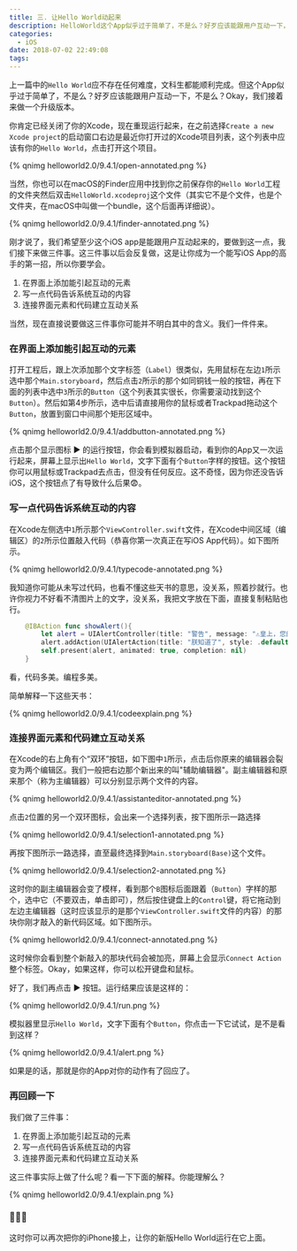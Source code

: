 ```yaml
---
title: 三. 让Hello World动起来
description: HelloWorld这个App似乎过于简单了，不是么？好歹应该能跟用户互动一下，不是么？Okay，我们接着来做一个升级版本。
categories:
  - iOS
date: 2018-07-02 22:49:08
tags:
---
```


<!-- block -->

上一篇中的`Hello World`应不存在任何难度，文科生都能顺利完成。但这个App似乎过于简单了，不是么？好歹应该能跟用户互动一下，不是么？Okay，我们接着来做一个升级版本。
<!-- block -->

你肯定已经关闭了你的Xcode，现在重现运行起来，在之前选择`Create a new Xcode project`的启动窗口右边是最近你打开过的Xcode项目列表，这个列表中应该有你的`Hello World`，点击打开这个项目。

{% qnimg helloworld2.0/9.4.1/open-annotated.png %}

<!-- ![打开](/images/helloworld2.0/9.4.1/open-annotated.png) -->



当然，你也可以在macOS的Finder应用中找到你之前保存你的`Hello World`工程的文件夹然后双击`HelloWorld.xcodeproj`这个文件（其实它不是个文件，也是个文件夹，在macOS中叫做一个bundle，这个后面再详细说）。

{% qnimg helloworld2.0/9.4.1/finder-annotated.png %}

<!-- ![finder](/images/helloworld2.0/9.4.1/finder-annotated.png) -->


刚才说了，我们希望至少这个iOS app是能跟用户互动起来的，要做到这一点，我们接下来做三件事。这三件事以后会反复做，这是让你成为一个能写iOS App的高手的第一招，所以你要学会。

1. 在界面上添加能引起互动的元素
2. 写一点代码告诉系统互动的内容
3. 连接界面元素和代码建立互动关系

当然，现在直接说要做这三件事你可能并不明白其中的含义。我们一件件来。

### 在界面上添加能引起互动的元素

打开工程后，跟上次添加那个文字标签（`Label`）很类似，先用鼠标在左边`1`所示选中那个`Main.storyboard`，然后点击`2`所示的那个如同铜钱一般的按钮，再在下面的列表中选中`3`所示的`Button`（这个列表其实很长，你需要滚动找到这个`Button`）。然后如第4步所示，选中后请直接用你的鼠标或者Trackpad拖动这个`Button`，放置到窗口中间那个矩形区域中。

{% qnimg helloworld2.0/9.4.1/addbutton-annotated.png %}


<!-- ![添加一个按钮](/images/helloworld2.0/9.4.1/addbutton-annotated.png) -->



点击那个显示图标 ▶ 的运行按钮，你会看到模拟器启动，看到你的App又一次运行起来，屏幕上显示出`Hello World`，文字下面有个`Button`字样的按钮。这个按钮你可以用鼠标或Trackpad去点击，但没有任何反应。这不奇怪，因为你还没告诉iOS，这个按钮点了有导致什么后果😨。

### 写一点代码告诉系统互动的内容

在Xcode左侧选中`1`所示那个`ViewController.swift`文件，在Xcode中间区域（编辑区）的`2`所示位置敲入代码（恭喜你第一次真正在写iOS App代码）。如下图所示。

{% qnimg helloworld2.0/9.4.1/typecode-annotated.png %}


<!-- ![敲代码](/images/helloworld2.0/9.4.1/typecode-annotated.png) -->


我知道你可能从未写过代码，也看不懂这些天书的意思，没关系，照着抄就行。也许你视力不好看不清图片上的文字，没关系，我把文字放在下面，直接复制粘贴也行。

```swift
    @IBAction func showAlert(){
        let alert = UIAlertController(title: "警告", message: "⚠️皇上，您的按钮被点啦！", preferredStyle: .alert)
        alert.addAction(UIAlertAction(title: "朕知道了", style: .default, handler: nil))
        self.present(alert, animated: true, completion: nil)
    }
```
看，代码多美。编程多美。

简单解释一下这些天书：

{% qnimg helloworld2.0/9.4.1/codeexplain.png %}

<!-- ![天书奇谈](/images/helloworld2.0/9.4.1/codeexplain.png) -->




### 连接界面元素和代码建立互动关系

在Xcode的右上角有个“双环”按钮，如下图中`1`所示，点击后你原来的编辑器会裂变为两个编辑区。我们一般把右边那个新出来的叫"辅助编辑器"。副主编辑器和原来那个（称为主编辑器）可以分别显示两个文件的内容。

{% qnimg helloworld2.0/9.4.1/assistanteditor-annotated.png %}


<!-- ![副主编辑器](/images/helloworld2.0/9.4.1/assistanteditor-annotated.png) -->

点击`2`位置的另一个双环图标，会出来一个选择列表，按下图所示一路选择

{% qnimg helloworld2.0/9.4.1/selection1-annotated.png %}


<!-- ![选择storyboard文件](/images/helloworld2.0/9.4.1/selection1-annotated.png) -->

再按下图所示一路选择，直至最终选择到`Main.storyboard(Base)`这个文件。

{% qnimg helloworld2.0/9.4.1/selection2-annotated.png %}


<!-- ![选择storyboard文件](/images/helloworld2.0/9.4.1/selection2-annotated.png) -->

这时你的副主编辑器会变了模样，看到那个`B`图标后面跟着（`Button`）字样的那个，选中它（不要双击，单击即可），然后按住键盘上的`Control`键，将它拖动到左边主编辑器（这时应该显示的是那个`ViewController.swift`文件的内容）的那块你刚才敲入的新代码区域。如下图所示。

{% qnimg helloworld2.0/9.4.1/connect-annotated.png %}


<!-- ![建立Connection](/images/helloworld2.0/9.4.1/connect-annotated.png) -->

这时候你会看到整个新敲入的那块代码会被加亮，屏幕上会显示`Connect Action`整个标签。Okay，如果这样，你可以松开键盘和鼠标。

好了，我们再点击 ▶ 按钮。运行结果应该是这样的：


{% qnimg helloworld2.0/9.4.1/run.png %}

<!-- ![运行](/images/helloworld2.0/9.4.1/run.png) -->

模拟器里显示`Hello World`，文字下面有个`Button`，你点击一下它试试，是不是看到这样？

{% qnimg helloworld2.0/9.4.1/alert.png %}


<!-- ![运行](/images/helloworld2.0/9.4.1/alert.png) -->


如果是的话，那就是你的App对你的动作有了回应了。

### 再回顾一下

我们做了三件事：


1. 在界面上添加能引起互动的元素
2. 写一点代码告诉系统互动的内容
3. 连接界面元素和代码建立互动关系

这三件事实际上做了什么呢？看一下下面的解释。你能理解么？

{% qnimg helloworld2.0/9.4.1/explain.png %}

<!-- ![运行原理解释](/images/makeitreal/9.4.1/explain.png) -->


<!-- ![运行](/images/helloworld2.0/9.4.1/explain.png) -->


### 🎉🎉🎉


这时你可以再次把你的iPhone接上，让你的新版Hello World运行在它上面。